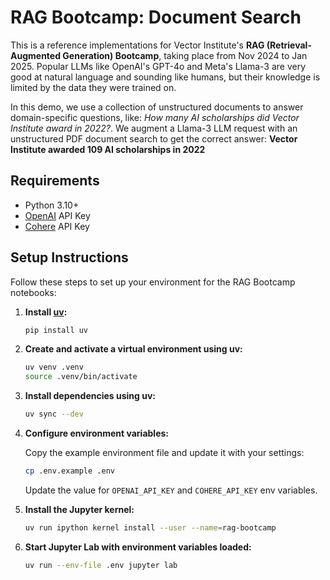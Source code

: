 # RAG Bootcamp: Document Search

This is a reference implementations for Vector Institute's **RAG (Retrieval-Augmented Generation) Bootcamp**, taking place from Nov 2024 to Jan 2025. Popular LLMs like OpenAI's GPT-4o and Meta's Llama-3 are very good at natural language and sounding like humans, but their knowledge is limited by the data they were trained on. 

In this demo, we use a collection of unstructured documents to answer domain-specific questions, like: *How many AI scholarships did Vector Institute award in 2022?*. We augment a Llama-3 LLM request with an unstructured PDF document search to get the correct answer: **Vector Institute awarded 109 AI scholarships in 2022**

## Requirements

* Python 3.10+
* [OpenAI](https://platform.openai.com/) API Key 
* [Cohere](https://dashboard.cohere.com/api-keys) API Key

## Setup Instructions

Follow these steps to set up your environment for the RAG Bootcamp notebooks:

1. **Install [uv](https://github.com/astral-sh/uv):**

    ```bash
    pip install uv
    ```

2. **Create and activate a virtual environment using uv:**

    ```bash
    uv venv .venv
    source .venv/bin/activate
    ```
3. **Install dependencies using uv:**

    ```bash
    uv sync --dev
    ```

4. **Configure environment variables:**

    Copy the example environment file and update it with your settings:

    ```bash
    cp .env.example .env
    ```

    Update the value for `OPENAI_API_KEY` and `COHERE_API_KEY` env variables.

5. **Install the Jupyter kernel:**

    ```bash
    uv run ipython kernel install --user --name=rag-bootcamp  
    ```

6. **Start Jupyter Lab with environment variables loaded:**

    ```bash
    uv run --env-file .env jupyter lab
    ```